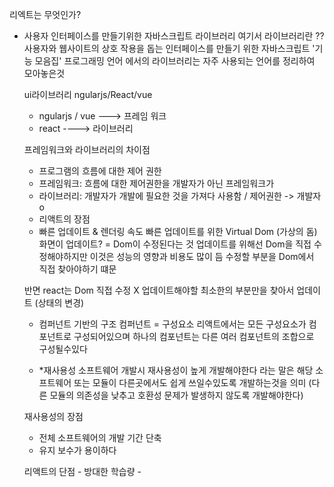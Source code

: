 리엑트는 무엇인가?
-  사용자 인터페이스를 만들기위한 자바스크립트 라이브러리
   여기서 라이브러리란 ??
   사용자와 웹사이트의 상호 작용을 돕는 인터페이스를 만들기 위한 자바스크립트 '기능 모음집'
   프로그래밍 언어 에서의 라이브러리는 자주 사용되는 언어를 정리하여 모아놓은것
  
   ui라이브러리
   ngularjs/React/vue  
   
   - ngularjs / vue  ---> 프레임 워크
   - react ----> 라이브러리 

   프레임워크와 라이브러리의 차이점
   - 프로그램의 흐름에 대한 제어 권한 
   - 프레임워크: 흐름에 대한 제어권한을 개발자가 아닌 프레임워크가 
   - 라이브러리: 개발자가 개발에 필요한 것을 가져다 사용함 / 제어권한 -> 개발자 o 

   * 리액트의 장점 

   - 빠른 업데이트 & 렌더링 속도
      빠른 업데이트를 위한 Virtual Dom (가상의 돔)
     화면이 업데이트? = Dom이 수정된다는 것
     업데이트를 위해선 Dom을 직접 수정해야하지만 이것은 성능의 영향과 비용도 많이 듬
     수정할 부분을 Dom에서 직접 찾아야하기 떄문

    반면 react는 Dom 직접 수정 X 
    업데이트해야할 최소한의 부분만을 찾아서 업데이트 (상태의 변경)

    - 컴퍼넌트 기반의 구조
      컴퍼넌트 = 구성요소
      리액트에서는 모든 구성요소가 컴포넌트로 구성되어있으며 하나의 컴포넌트는 다른 여러 컴포넌트의 조합으로 구성될수있다

    - *재사용성
      소프트웨어 개발시 재사용성이 높게 개발해야한다 라는 말은
      해당 소프트웨어 또는 모듈이 다른곳에서도 쉽게 쓰일수있도록 개발하는것을 의미
      (다른 모듈의 의존성을 낮추고 호환성 문제가 발생하지 않도록 개발해야한다)

     재사용성의 장점
     - 전체 소프트웨어의 개발 기간 단축 
     - 유지 보수가 용이하다
     
     리액트의 단점
        - 방대한 학습량
        - 





